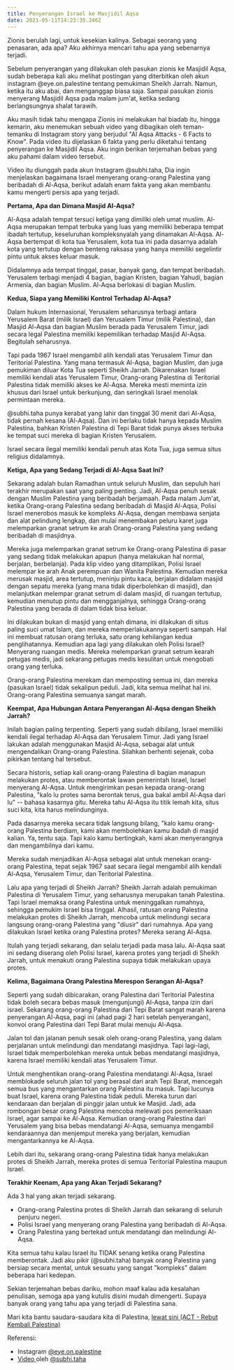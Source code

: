 ```yaml
---
title: Penyerangan Israel ke Masjidil Aqsa
date: 2021-05-11T14:23:35.246Z
---
```

Zionis berulah lagi, untuk kesekian kalinya. Sebagai seorang yang penasaran, ada apa? Aku akhirnya mencari tahu apa yang sebenarnya terjadi.<!--more-->

Sebelum penyerangan yang dilakukan oleh pasukan zionis ke Masjidil Aqsa, sudah beberapa kali aku melihat postingan yang diterbitkan oleh akun instagram @eye.on.palestine tentang pemukiman Sheikh Jarrah. Namun, ketika itu aku abai, dan menganggap biasa saja. Sampai pasukan zionis menyerang Masjidil Aqsa pada malam jum'at, ketika sedang berlangsungnya shalat tarawih.

Aku masih tidak tahu mengapa Zionis ini melakukan hal biadab itu, hingga kemarin, aku menemukan sebuah video yang dibagikan oleh teman-temanku di Instagram story yang berjudul "Al Aqsa Attacks - 6 Facts to Know". Pada video itu dijelaskan 6 fakta yang perlu diketahui tentang penyerangan ke Masjidil Aqsa. Aku ingin berikan terjemahan bebas yang aku pahami dalam video tersebut.

Video itu diunggah pada akun Instagram @subhi.taha, Dia ingin menjelaskan bagaimana Israel menyerang orang-orang Palestina yang beribadah di Al-Aqsa, berikut adalah enam fakta yang akan membantu kamu mengerti persis apa yang terjadi.

**Pertama, Apa dan Dimana Masjid Al-Aqsa?**

Al-Aqsa adalah tempat tersuci ketiga yang dimiliki oleh umat muslim. Al-Aqsa merupakan tempat terbuka yang luas yang memiliki beberapa tempat ibadah tertutup, keseluruhan kompleksnyalah yang dinamakan Al-Aqsa. Al-Aqsa bertempat di kota tua Yerusalem, kota tua ini pada dasarnya adalah kota yang tertutup dengan benteng raksasa yang hanya memiliki segelintir pintu untuk akses keluar masuk.

Didalamnya ada tempat tinggal, pasar,  banyak gang, dan tempat beribadah. Yerusalem terbagi menjadi 4 bagian, bagian Kristen, bagian Yahudi, bagian Armenia, dan bagian Muslim. Al-Aqsa berlokasi di bagian Muslim.

**Kedua, Siapa yang Memiliki Kontrol Terhadap Al-Aqsa?**

Dalam hukum Internasional, Yerusalem seharusnya terbagi antara Yerusalem Barat (milik Israel) dan Yerusalem Timur (milik Palestina), dan Masjid Al-Aqsa dan bagian Muslim berada pada Yerusalem Timur, jadi secara legal Palestina memiliki kepemilikan terhadap Masjid Al-Aqsa. Begitulah seharusnya.

Tapi pada 1967 Israel mengambil alih kendali atas Yerusalem Timur dan Teritorial Palestina. Yang mana termasuk Al-Aqsa, bagian Muslim, dan juga pemukiman diluar Kota Tua seperti Sheikh Jarrah. Dikarenakan Israel memiliki kendali atas Yerusalem Timur, Orang-orang Palestina di Teritorial Palestina tidak memiliki akses ke Al-Aqsa. Mereka mesti meminta izin khusus dari Israel untuk berkunjung, dan seringkali Israel menolak permintaan mereka.

@subhi.taha punya kerabat yang lahir dan tinggal 30 menit dari Al-Aqsa, tidak pernah kesana (Al-Aqsa). Dan ini berlaku tidak hanya kepada Muslim Palestina, bahkan Kristen Palestina di Tepi Barat tidak punya akses terbuka ke tempat suci mereka di bagian Kristen Yerusalem.

Israel secara ilegal memiliki kendali penuh atas Kota Tua, juga semua situs religius didalamnya.

**Ketiga, Apa yang Sedang Terjadi di Al-Aqsa Saat Ini?**

Sekarang adalah bulan Ramadhan untuk seluruh Muslim, dan sepuluh hari terakhir merupakan saat yang paling penting. Jadi, Al-Aqsa penuh sesak dengan Muslim Palestina yang beribadah berjamaah. Pada malam Jum'at, ketika Orang-orang Palestina sedang beribadah di Masjid Al-Aqsa, Polisi Israel menerobos masuk ke kompleks Al-Aqsa, dengan membawa senjata dan alat pelindung lengkap, dan mulai menembakan peluru karet juga melemparkan granat setrum ke arah Orang-orang Palestina yang sedang beribadah di masjidnya.

Mereka juga melemparkan granat setrum ke Orang-orang Palestina di pasar yang sedang tidak melakukan apapun (hanya melakukan hal normal, berjalan, berbelanja). Pada klip video yang ditamplikan, Polisi Israel melempar ke arah Anak perempuan dan Wanita Palestina. Kemudian mereka merusak masjid, area tertutup, meninju pintu kaca, berjalan didalam masjid dengan sepatu mereka (yang mana tidak diperbolehkan di masjid), dan melanjutkan melempar granat setrum di dalam masjid, di ruangan tertutup, kemudian menutup pintu dan mengganjalnya, sehingga Orang-orang Palestina yang berada di dalam tidak bisa keluar.

Ini dilakukan bukan di masjid yang entah dimana, ini dilakukan di situs paling suci umat Islam, dan mereka memperlakukannya seperti sampah. Hal ini membuat ratusan orang terluka, satu orang kehilangan kedua penglihatannya. Kemudian apa lagi yang dilakukan oleh Polisi Israel? Menyerang ruangan medis. Mereka melemparkan granat setrum kearah petugas medis, jadi sekarang petugas medis kesulitan untuk mengobati orang yang terluka.

Orang-orang Palestina merekam dan memposting semua ini, dan mereka (pasukan Israel) tidak sekalipun peduli. Jadi, kita semua melihat hal ini. Orang-orang Palestina semuanya sangat marah.

**Keempat, Apa Hubungan Antara Penyerangan Al-Aqsa dengan Sheikh Jarrah?**

Inilah bagian paling terpenting. Seperti yang sudah dibilang, Israel memiliki kendali ilegal terhadap Al-Aqsa dan Yerusalem Timur. Jadi yang Israel lakukan adalah menggunakan Masjid Al-Aqsa, sebagai alat untuk mengendalikan Orang-orang Palestina. Silahkan berhenti sejenak, coba pikirkan tentang hal tersebut.

Secara historis, setiap kali orang-orang Palestina di bagian manapun melakukan protes, atau memberontak lawan pemerintah Israel, Israel menyerang Al-Aqsa. Untuk mengirimkan pesan kepada orang-orang Palestina, "kalo lu protes sama berontak terus, gua bakal ambil Al-Aqsa dari lu" -- bahasa kasarnya gitu. Mereka tahu Al-Aqsa itu titik lemah kita, situs suci kita, kita harus melindunginya.

Pada dasarnya mereka secara tidak langsung bilang, "kalo kamu orang-orang Palestina berdiam, kami akan membolehkan kamu ibadah di masjid kalian. Ya, tentu saja. Tapi kalo kamu bertingkah, kami akan menyerangnya dan mengambilnya dari kamu.

Mereka sudah menjadikan Al-Aqsa sebagai alat untuk menekan orang-orang Palestina, tepat sejak 1967 saat secara ilegal mengambil alih kendali Al-Aqsa, Yerusalem Timur, dan Teritorial Palestina.

Lalu apa yang terjadi di Sheikh Jarrah? Sheikh Jarrah adalah pemukiman Palestina di Yerusalem Timur, yang seharusnya merupakan tanah Palestina. Tapi Israel memaksa orang Palestina untuk meninggalkan rumahnya, sehingga pemukim Israel bisa tinggal. Alhasil, ratusan orang Palestina melakukan protes di Sheikh Jarrah, mencoba untuk melindungi secara langsung orang-orang Palestina yang "diusir" dari rumahnya. Apa yang dilakukan Israel ketika orang Palestina protes? Mereka serang Al-Aqsa.

Itulah yang terjadi sekarang, dan selalu terjadi pada masa lalu. Al-Aqsa saat ini sedang diserang oleh Polisi Israel, karena protes yang terjadi di Sheikh Jarrah, untuk menakuti orang Palestina supaya tidak melakukan upaya protes.

**Kelima, Bagaimana Orang Palestina Merespon Serangan Al-Aqsa?**

Seperti yang sudah dibicarakan, orang Palestina dari Teritorial Palestina tidak boleh secara bebas masuk (mengunjungi) Al-Aqsa, tanpa izin dari israel. Sekarang orang-orang Palestina dari Tepi Barat sangat marah karena penyerangan Al-Aqsa, pagi ini (ahad pagi 2 hari setelah penyerangan), konvoi orang Palestina dari Tepi Barat mulai menuju Al-Aqsa.

Jalan tol dan jalanan penuh sesak oleh orang-orang Palestina, yang dalam perjalanan untuk melindungi dan mendatangi masjidnya. Tapi lagi-lagi, Israel tidak memperbolehkan mereka untuk bebas mendatangi masjidnya, karena Israel memiliki kendali atas Yerusalem Timur.

Untuk menghentikan orang-orang Palestina mendatangi Al-Aqsa, Israel memblokade seluruh jalan tol yang berasal dari arah Tepi Barat, mencegah semua bus yang mengantarkan orang Palestina itu masuk. Tapi lucunya buat Israel, karena orang Palestina tidak peduli. Mereka turun dari kendaraan dan berjalan di pinggir jalan untuk ke Masjid. Jadi, ada rombongan besar orang Palestina mencoba melewati pos pemeriksaan Israel, agar sampai ke Al-Aqsa. Kemudian orang-orang Palestina dari Yerusalem yang bisa bebas mendatangi Al-Aqsa, semuanya mengambil kendaraannya dan menjemput mereka yang berjalan, kemudian mengantarkannya ke Al-Aqsa.

Lebih dari itu, sekarang orang-orang Palestina tidak hanya melakukan protes di Sheikh Jarrah, mereka protes di semua Teritorial Palestina maupun Israel.

**Terakhir Keenam, Apa yang Akan Terjadi Sekarang?**

Ada 3 hal yang akan terjadi sekarang.

* Orang-orang Palestina protes di Sheikh Jarrah dan sekarang di seluruh penjuru negeri.
* Polisi Israel yang menyerang orang Palestina yang beribadah di Al-Aqsa.
* Orang Palestina yang bertekad untuk mendatangi dan melindungi Al-Aqsa.

Kita semua tahu kalau Israel itu TIDAK senang ketika orang Palestina memberontak. Jadi aku pikir (@subhi.taha) banyak orang Palestina yang bersiap secara mental, untuk sesuatu yang sangat "kompleks" dalam beberapa hari kedepan.



Sekian terjemahan bebas dariku, mohon maaf kalau ada kesalahan penulisan, semoga apa yang kutulis disini mudah dimengerti. Supaya banyak orang yang tahu apa yang terjadi di Palestina sana.

Mari kita bantu saudara-saudara kita di Palestina, [lewat sini (ACT - Rebut Kembali Palestina)](https://indonesiadermawan.id/RebutKembaliPalestina)

Referensi:

* Instagram [@eye.on.palestine](https://www.instagram.com/eye.on.palestine/)
* [Video ](https://www.instagram.com/p/COp7RSvlXEs/)oleh [@subhi.taha](https://www.instagram.com/subhi.taha/)